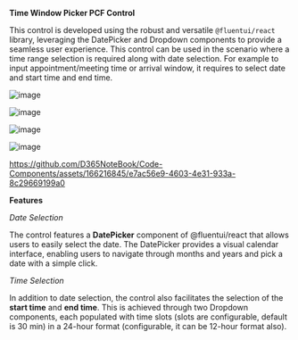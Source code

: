 **Time Window Picker PCF Control**

This control is developed using the robust and versatile `@fluentui/react` library, leveraging the DatePicker and Dropdown components to provide a seamless user experience.
This control can be used in the scenario where a time range selection is required along with date selection. For example to input appointment/meeting time or arrival window, 
it requires to select date and start time and end time.

![image](https://github.com/D365NoteBook/Code-Components/assets/166216845/49247368-39bf-45f2-8e5d-a503d52c7386)

![image](https://github.com/D365NoteBook/Code-Components/assets/166216845/fdc5b0fa-3330-4fa5-9f5e-4802c1d2ee41)

![image](https://github.com/D365NoteBook/Code-Components/assets/166216845/9baa9019-6ac7-4e02-8a69-84ac35efff16)

![image](https://github.com/D365NoteBook/Code-Components/assets/166216845/87da567d-59da-418b-ba3d-4acbb8fdeeb6)


https://github.com/D365NoteBook/Code-Components/assets/166216845/e7ac56e9-4603-4e31-933a-8c29669199a0


**Features**

_Date Selection_

The control features a **DatePicker** component of @fluentui/react that allows users to easily select the date. The DatePicker provides a visual calendar interface, 
enabling users to navigate through months and years and pick a date with a simple click.

_Time Selection_

In addition to date selection, the control also facilitates the selection of the **start time** and **end time**. This is achieved through two Dropdown components, each populated with 
time slots (slots are configurable, default is 30 min) in a 24-hour format (configurable, it can be 12-hour format also).



